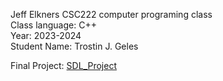 Jeff Elkners CSC222 computer programing class  
Class language: C++  
Year: 2023-2024  
Student Name: Trostin J. Geles  

Final Project: [SDL_Project](https://github.com/bananajoeo7/csc222/tree/main/Projects/Squic_Squac_Squoe)

